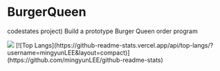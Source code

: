# BurgerQueen
codestates project) Build a prototype Burger Queen order program


 <img src="https://img.shields.io/badge/JAVA-3178C6?style=flat&logo=JAVA&logoColor=white"/>
[![Top Langs](https://github-readme-stats.vercel.app/api/top-langs/?username=mingyunLEE&layout=compact)](https://github.com/mingyunLEE/github-readme-stats)
